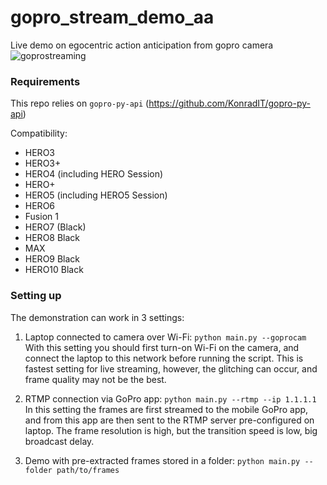 # gopro_stream_demo_aa
Live demo on egocentric action anticipation from gopro camera
![goprostreaming](https://user-images.githubusercontent.com/17033647/201895296-f50c45da-ae2e-49bb-a993-c1c583a813bd.png)

### Requirements
This repo relies on `gopro-py-api` (https://github.com/KonradIT/gopro-py-api)

Compatibility:

- HERO3
- HERO3+
- HERO4 (including HERO Session)
- HERO+
- HERO5 (including HERO5 Session)
- HERO6
- Fusion 1
- HERO7 (Black)
- HERO8 Black
- MAX
- HERO9 Black
- HERO10 Black

### Setting up

The demonstration can work in 3 settings:

1. Laptop connected to camera over Wi-Fi:
`python main.py --goprocam`
With this setting you should first turn-on Wi-Fi on the camera, and connect the laptop to this network before running the script. This is fastest setting for live streaming, however, the glitching can occur, and frame quality may not be the best.

2. RTMP connection via GoPro app:
`python main.py --rtmp --ip 1.1.1.1`
In this setting the frames are first streamed to the mobile GoPro app, and from this app are then sent to the RTMP server pre-configured on laptop. The frame resolution is high, but the transition speed is low, big broadcast delay.

3. Demo with pre-extracted frames stored in a folder:
`python main.py --folder path/to/frames`
